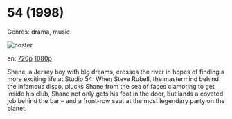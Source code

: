 # 54 (1998)

Genres: drama, music

![poster](http://image.tmdb.org/t/p/w500/sDYmpuHtbm4uhmcbLHlrMpY2Cfl.jpg)

en:
  [720p](magnet:?xt=urn:btih:85378FAD1ADD27384E2AE4BC1E86ED710E8459D9&tr=udp://glotorrents.pw:6969/announce&tr=udp://tracker.opentrackr.org:1337/announce&tr=udp://torrent.gresille.org:80/announce&tr=udp://tracker.openbittorrent.com:80&tr=udp://tracker.coppersurfer.tk:6969&tr=udp://tracker.leechers-paradise.org:6969&tr=udp://p4p.arenabg.ch:1337&tr=udp://tracker.internetwarriors.net:1337)
  [1080p](magnet:?xt=urn:btih:ACDB2DE2F4A15507B7BD18F0B06AA58AEBD7EAA9&tr=udp://glotorrents.pw:6969/announce&tr=udp://tracker.opentrackr.org:1337/announce&tr=udp://torrent.gresille.org:80/announce&tr=udp://tracker.openbittorrent.com:80&tr=udp://tracker.coppersurfer.tk:6969&tr=udp://tracker.leechers-paradise.org:6969&tr=udp://p4p.arenabg.ch:1337&tr=udp://tracker.internetwarriors.net:1337)
  


Shane, a Jersey boy with big dreams, crosses the river in hopes of finding a more exciting life at Studio 54. When Steve Rubell, the mastermind behind the infamous disco, plucks Shane from the sea of faces clamoring to get inside his club, Shane not only gets his foot in the door, but lands a coveted job behind the bar – and a front-row seat at the most legendary party on the planet.
